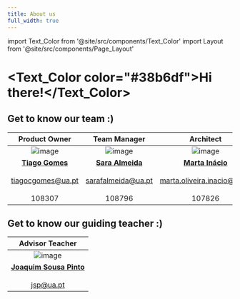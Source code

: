 ```yaml
---
title: About us
full_width: true
---
```


import Text_Color from '@site/src/components/Text_Color'
import Layout from '@site/src/components/Page_Layout'

# <h1><Text_Color color="#38b6df">Hi there!</Text_Color></h1>

## Get to know our team :)

|Product Owner|Team Manager|Architect|DevOps Master|DBA/DevOps|
|:-:|:-:|:-:|:-:|:-:|
|![image](@site/static/img/team/tiago.png)|![image](@site/static/img/team/sara.png)|![image](@site/static/img/team/marta.png)|![image](@site/static/img/team/rafinha.png)|![image](@site/static/img/team/roberto.png)|
|**[Tiago Gomes](https://github.com/caridade1706)**<br></br>tiagocgomes@ua.pt<br></br>108307| **[Sara Almeida](https://github.com/SardinhaAlmeida)**<br></br>sarafalmeida@ua.pt<br></br> 108796|**[Marta Inácio](https://github.com/marta-inacio)**<br></br>marta.oliveira.inacio@ua.pt<br></br> 107826|**[Rafaela Abrunhosa](https://github.com/mariaabr)**<br></br>maria.abrunhosa@ua.pt<br></br>107658|**[Roberto Castro](https://github.com/RobertoCastro391)**<br></br>robertorcastro@ua.pt<br></br>107133|

## Get to know our guiding teacher :)
|Advisor Teacher|
|:-:|
|![image](@site/static/img/team/jsp.png)|
|**[Joaquim Sousa Pinto](https://www.ua.pt/pt/p/10312245)**<br></br>jsp@ua.pt|



